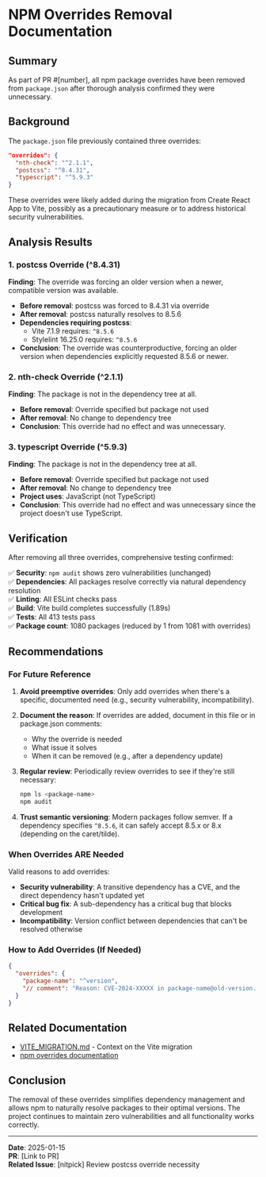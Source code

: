 # NPM Overrides Removal Documentation

## Summary

As part of PR #[number], all npm package overrides have been removed from `package.json` after thorough analysis confirmed they were unnecessary.

## Background

The `package.json` file previously contained three overrides:

```json
"overrides": {
  "nth-check": "^2.1.1",
  "postcss": "^8.4.31",
  "typescript": "^5.9.3"
}
```

These overrides were likely added during the migration from Create React App to Vite, possibly as a precautionary measure or to address historical security vulnerabilities.

## Analysis Results

### 1. postcss Override (^8.4.31)

**Finding**: The override was forcing an older version when a newer, compatible version was available.

- **Before removal**: postcss was forced to 8.4.31 via override
- **After removal**: postcss naturally resolves to 8.5.6
- **Dependencies requiring postcss**:
  - Vite 7.1.9 requires: `^8.5.6`
  - Stylelint 16.25.0 requires: `^8.5.6`
- **Conclusion**: The override was counterproductive, forcing an older version when dependencies explicitly requested 8.5.6 or newer.

### 2. nth-check Override (^2.1.1)

**Finding**: The package is not in the dependency tree at all.

- **Before removal**: Override specified but package not used
- **After removal**: No change to dependency tree
- **Conclusion**: This override had no effect and was unnecessary.

### 3. typescript Override (^5.9.3)

**Finding**: The package is not in the dependency tree at all.

- **Before removal**: Override specified but package not used
- **After removal**: No change to dependency tree
- **Project uses**: JavaScript (not TypeScript)
- **Conclusion**: This override had no effect and was unnecessary since the project doesn't use TypeScript.

## Verification

After removing all three overrides, comprehensive testing confirmed:

✅ **Security**: `npm audit` shows zero vulnerabilities (unchanged)  
✅ **Dependencies**: All packages resolve correctly via natural dependency resolution  
✅ **Linting**: All ESLint checks pass  
✅ **Build**: Vite build completes successfully (1.89s)  
✅ **Tests**: All 413 tests pass  
✅ **Package count**: 1080 packages (reduced by 1 from 1081 with overrides)

## Recommendations

### For Future Reference

1. **Avoid preemptive overrides**: Only add overrides when there's a specific, documented need (e.g., security vulnerability, incompatibility).

2. **Document the reason**: If overrides are added, document in this file or in package.json comments:
   - Why the override is needed
   - What issue it solves
   - When it can be removed (e.g., after a dependency update)

3. **Regular review**: Periodically review overrides to see if they're still necessary:
   ```bash
   npm ls <package-name>
   npm audit
   ```

4. **Trust semantic versioning**: Modern packages follow semver. If a dependency specifies `^8.5.6`, it can safely accept 8.5.x or 8.x (depending on the caret/tilde).

### When Overrides ARE Needed

Valid reasons to add overrides:

- **Security vulnerability**: A transitive dependency has a CVE, and the direct dependency hasn't updated yet
- **Critical bug fix**: A sub-dependency has a critical bug that blocks development
- **Incompatibility**: Version conflict between dependencies that can't be resolved otherwise

### How to Add Overrides (If Needed)

```json
{
  "overrides": {
    "package-name": "^version",
    "// comment": "Reason: CVE-2024-XXXXX in package-name@old-version. Remove after dependency@version updates."
  }
}
```

## Related Documentation

- [VITE_MIGRATION.md](../VITE_MIGRATION.md) - Context on the Vite migration
- [npm overrides documentation](https://docs.npmjs.com/cli/v8/configuring-npm/package-json#overrides)

## Conclusion

The removal of these overrides simplifies dependency management and allows npm to naturally resolve packages to their optimal versions. The project continues to maintain zero vulnerabilities and all functionality works correctly.

---

**Date**: 2025-01-15  
**PR**: [Link to PR]  
**Related Issue**: [nitpick] Review postcss override necessity
